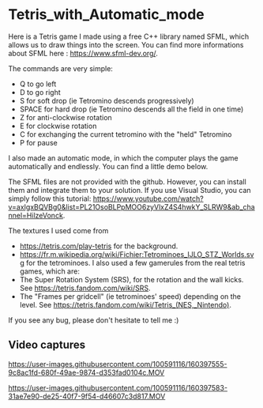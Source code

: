 # Tetris_with_Automatic_mode

Here is a Tetris game I made using a free C++ library named SFML, which allows us to draw things into the screen. You can find more informations about SFML here : https://www.sfml-dev.org/.

The commands are very simple:
- Q to go left
- D to go right
- S for soft drop (ie Tetromino descends progressively)
- SPACE for hard drop (ie Tetromino descends all the field in one time)
- Z for anti-clockwise rotation
- E for clockwise rotation
- C for exchanging the current tetromino with the "held" Tetromino
- P for pause

I also made an automatic mode, in which the computer plays the game automatically and endlessly. You can find a little demo below.

The SFML files are not provided with the github. However, you can install them and integrate them to your solution. If you use Visual Studio, you can simply follow this tutorial: https://www.youtube.com/watch?v=axIgxBQVBg0&list=PL21OsoBLPpMOO6zyVlxZ4S4hwkY_SLRW9&ab_channel=HilzeVonck.

The textures I used come from
- https://tetris.com/play-tetris for the background.
- https://fr.m.wikipedia.org/wiki/Fichier:Tetrominoes_IJLO_STZ_Worlds.svg for the tetrominoes.
I also used a few gamerules from the real tetris games, which are:
- The Super Rotation System (SRS), for the rotation and the wall kicks. See https://tetris.fandom.com/wiki/SRS.
- The "Frames per gridcell" (ie tetrominoes' speed) depending on the level. See https://tetris.fandom.com/wiki/Tetris_(NES,_Nintendo).

If you see any bug, please don't hesitate to tell me :)



## Video captures



https://user-images.githubusercontent.com/100591116/160397555-9c8ac1fd-680f-49ae-9874-d353fad0104c.MOV



https://user-images.githubusercontent.com/100591116/160397583-31ae7e90-de25-40f7-9f54-d46607c3d817.MOV

